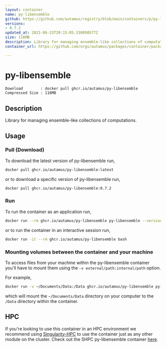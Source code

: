 ```yaml
---
layout: container
name: py-libensemble
github: https://github.com/autamus/registry/blob/main/containers/p/py-libensemble/spack.yaml
versions:
- 0.7.2
updated_at: 2021-06-23T20:15:05.338898577Z
size: 116MB
description: Library for managing ensemble-like collections of computations.
container_url: https://github.com/orgs/autamus/packages/container/package/py-libensemble

---
```

# py-libensemble
```bash 
Download        : docker pull ghcr.io/autamus/py-libensemble
Compressed Size : 116MB
```

## Description
Library for managing ensemble-like collections of computations.

## Usage
### Pull (Download)
To download the latest version of py-libensemble run,

```bash
docker pull ghcr.io/autamus/py-libensemble:latest
```

or to download a specific version of py-libensemble run,

```bash
docker pull ghcr.io/autamus/py-libensemble:0.7.2
```
### Run
To run the container as an application run,
```bash
docker run --rm ghcr.io/autamus/py-libensemble py-libensemble --version
```

or to run the container in an interactive session run,
```bash
docker run -it --rm ghcr.io/autamus/py-libensemble bash
```

### Mounting volumes between the container and your machine
To access files from your machine within the py-libensemble container you'll have to mount them using the `-v external/path:internal/path` option.

For example,
```bash
docker run -v ~/Documents/Data:/Data ghcr.io/autamus/py-libensemble py-libensemble /Data/myData.csv
```
which will mount the `~/Documents/Data` directory on your computer to the `/Data` directory within the container.

## HPC
If you're looking to use this container in an HPC environment we recommend using [Singularity-HPC](https://singularity-hpc.readthedocs.io) to use the container just as any other module on the cluster. Check out the SHPC py-libensemble container [here](https://singularityhub.github.io/singularity-hpc/r/ghcr.io-autamus-py-libensemble/).